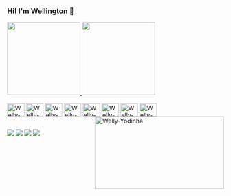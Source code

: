 ### Hi! I'm Wellington 👋

<div>
  <a href="https://github.com/wellington36">
  <img height="170em" src="https://github-readme-stats.vercel.app/api?username=wellington36&show_icons=true&theme=dark&include_all_commits=true&count_private=true"/>
  <img height="170em" src="https://github-readme-stats.vercel.app/api/top-langs/?username=wellington36&hide=Jupyter%20Notebook&layout=compact&langs_count=10&theme=dark"/>
</div>
  
<div style="display: inline_block"><br>
  <img align="center" alt="Welly-Py" height="30" width="40" src="https://cdn.jsdelivr.net/gh/devicons/devicon/icons/python/python-original.svg">
  <img align="center" alt="Welly-Cpp" height="30" width="40" src="https://cdn.jsdelivr.net/gh/devicons/devicon/icons/cplusplus/cplusplus-original.svg">
  <img align="center" alt="Welly-Hs" height="30" width="40" src="https://cdn.jsdelivr.net/gh/devicons/devicon/icons/haskell/haskell-original.svg">
  <img align="center" alt="Welly-Rb" height="30" width="40" src="https://cdn.jsdelivr.net/gh/devicons/devicon/icons/ruby/ruby-original.svg">
  <img align="center" alt="Welly-Sh" height="30" width="40" src="https://cdn.jsdelivr.net/gh/devicons/devicon/icons/bash/bash-original.svg">
  <img align="center" alt="Welly-Git" height="30" width="40" src="https://cdn.jsdelivr.net/gh/devicons/devicon/icons/git/git-original.svg">
  <img align="center" alt="Welly-Vs" height="30" width="40" src="https://cdn.jsdelivr.net/gh/devicons/devicon/icons/vscode/vscode-original.svg">
  <img align="center" alt="Welly-Linux" height="30" width="40" src="https://cdn.jsdelivr.net/gh/devicons/devicon/icons/linux/linux-original.svg">
  <img align="right" alt="Welly-Yodinha" height="170" width="300" src="https://media.giphy.com/media/yrhhmre5fN2PtRujfo/giphy.gif">
</div>
  
##

<div>
  <a href = "mailto:wellington.71319@gmail.com"><img src="https://img.shields.io/badge/-Gmail-%23333?style=for-the-badge&logo=gmail&logoColor=white" target="_blank"></a>
  <a href="https://www.linkedin.com/in/wellington-silva-80189a202/" target="_blank"><img src="https://img.shields.io/badge/-LinkedIn-%230077B5?style=for-the-badge&logo=linkedin&logoColor=white" target="_blank"></a>
  <a href="https://www.instagram.com/wellington71319/" target="_blank"><img src="https://img.shields.io/badge/-Instagram-%23E4405F?style=for-the-badge&logo=instagram&logoColor=white" target="_blank"></a>
  <a href = "https://www.facebook.com/wellington.jose.5891004/"><img src="https://img.shields.io/badge/Facebook-1877F2?style=for-the-badge&logo=facebook&logoColor=white" target="_blank"></a> 
</div>
